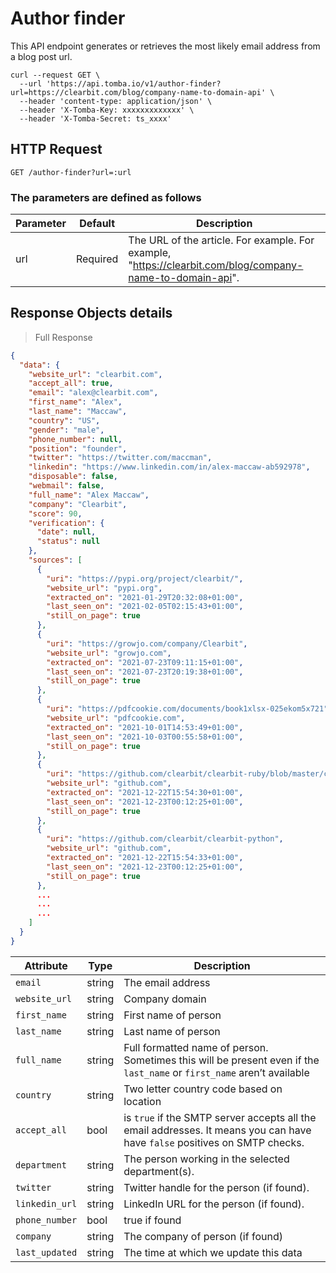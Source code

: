 # Author finder

This API endpoint generates or retrieves the most likely email address from a blog post url.

```shell
curl --request GET \
  --url 'https://api.tomba.io/v1/author-finder?url=https://clearbit.com/blog/company-name-to-domain-api' \
  --header 'content-type: application/json' \
  --header 'X-Tomba-Key: xxxxxxxxxxxxx' \
  --header 'X-Tomba-Secret: ts_xxxx'
```

## HTTP Request

`GET /author-finder?url=:url`

### The parameters are defined as follows

| Parameter | Default  | Description                                                                |
| --------- | -------- | -------------------------------------------------------------------------- |
| url       | Required | The URL of the article. For example. For example, "https://clearbit.com/blog/company-name-to-domain-api". |

## Response Objects details

> Full Response

```json
{
  "data": {
    "website_url": "clearbit.com",
    "accept_all": true,
    "email": "alex@clearbit.com",
    "first_name": "Alex",
    "last_name": "Maccaw",
    "country": "US",
    "gender": "male",
    "phone_number": null,
    "position": "founder",
    "twitter": "https://twitter.com/maccman",
    "linkedin": "https://www.linkedin.com/in/alex-maccaw-ab592978",
    "disposable": false,
    "webmail": false,
    "full_name": "Alex Maccaw",
    "company": "Clearbit",
    "score": 90,
    "verification": {
      "date": null,
      "status": null
    },
    "sources": [
      {
        "uri": "https://pypi.org/project/clearbit/",
        "website_url": "pypi.org",
        "extracted_on": "2021-01-29T20:32:08+01:00",
        "last_seen_on": "2021-02-05T02:15:43+01:00",
        "still_on_page": true
      },
      {
        "uri": "https://growjo.com/company/Clearbit",
        "website_url": "growjo.com",
        "extracted_on": "2021-07-23T09:11:15+01:00",
        "last_seen_on": "2021-07-23T20:19:38+01:00",
        "still_on_page": true
      },
      {
        "uri": "https://pdfcookie.com/documents/book1xlsx-025ekom5x721",
        "website_url": "pdfcookie.com",
        "extracted_on": "2021-10-01T14:53:49+01:00",
        "last_seen_on": "2021-10-03T00:55:58+01:00",
        "still_on_page": true
      },
      {
        "uri": "https://github.com/clearbit/clearbit-ruby/blob/master/clearbit.gemspec",
        "website_url": "github.com",
        "extracted_on": "2021-12-22T15:54:30+01:00",
        "last_seen_on": "2021-12-23T00:12:25+01:00",
        "still_on_page": true
      },
      {
        "uri": "https://github.com/clearbit/clearbit-python",
        "website_url": "github.com",
        "extracted_on": "2021-12-22T15:54:33+01:00",
        "last_seen_on": "2021-12-23T00:12:25+01:00",
        "still_on_page": true
      },
      ...
      ...
      ...
    ]
  }
}
```

| Attribute      | Type   | Description                                                                                                                |
| -------------- | ------ | -------------------------------------------------------------------------------------------------------------------------- |
| `email`        | string | The email address                                                                                                          |
| `website_url`  | string | Company domain                                                                                                             |
| `first_name`   | string | First name of person                                                                                                       |
| `last_name`    | string | Last name of person                                                                                                        |
| `full_name`    | string | Full formatted name of person. Sometimes this will be present even if the `last_name` or `first_name` aren’t available     |
| `country`      | string | Two letter country code based on location                                                                                  |
| `accept_all`   | bool   | is `true` if the SMTP server accepts all the email addresses. It means you can have have `false` positives on SMTP checks. |
| `department`   | string | The person working in the selected department(s).                                                                          |
| `twitter`      | string | Twitter handle for the person (if found).                                                                                  |
| `linkedin_url` | string | LinkedIn URL for the person (if found).                                                                                    |
| `phone_number` | bool   | true if found                                                                                                              |
| `company`      | string | The company of person (if found)                                                                                           |
| `last_updated` | string | The time at which we update this data                                                                                      |
